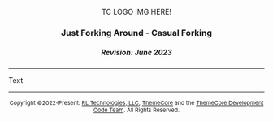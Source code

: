 <p align="center">TC LOGO IMG HERE!</p>

### <p align="center">Just Forking Around - Casual Forking</p>
##### <p align="center">Revision: June 2023</p>
### <p align="center"></p>

---

Text

---
<p align="center" style="font-size: 11px;"> Copyright ©2022-Present: <a href="https://rltechs.com">RL Technologies, LLC</a>, <a href="https://themecore.org">ThemeCore</a> and the <a href="mailto:codeteam@themecore.org">ThemeCore Development Code Team</a>. All Rights Reserved. </p>